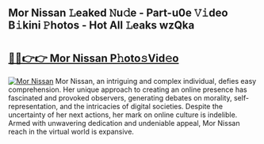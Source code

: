 ## Mor Nissan 𝙻eaked 𝙽u𝚍e - Part-u0e 𝚅𝚒deo B𝚒kini 𝙿hotos - Hot All 𝙻eaks wzQka

# <h2><a href="http://ld1f48.urlbe.top/?page=Mor+Nissan">🔗🔗👉👉 Mor Nissan P𝚑oto𝚜Vid𝚎o</a></h2>

[![Mor Nissan](https://i.imgur.com/eBuTRDB.gif)](http://ld1f48.urlbe.top/?page=Mor+Nissan)
Mor Nissan, an intriguing and complex individual, defies easy comprehension. Her unique approach to creating an online presence has fascinated and provoked observers, generating debates on morality, self-representation, and the intricacies of digital societies. Despite the uncertainty of her next actions, her mark on online culture is indelible. Armed with unwavering dedication and undeniable appeal, Mor Nissan reach in the virtual world is expansive.

